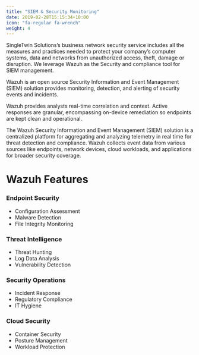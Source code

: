 ```yaml
---
title: "SIEM & Security Monitoring"
date: 2019-02-28T15:15:34+10:00
icon: "fa-regular fa-wrench"
weight: 4
---
```


SingleTwin Solutions’s business network security service includes all the measures and practices needed to protect your company’s computer systems, data and networks from unauthorized access, theft, damage or disruption. We leverage Wazuh as the Security and compliance tool for SIEM management.

Wazuh is an open source Security Information and Event Management (SIEM) solution provides monitoring, detection, and alerting of security events and incidents.

Wazuh provides analysts real-time correlation and context. Active responses are granular, encompassing on-device remediation so endpoints are kept clean and operational.


The Wazuh Security Information and Event Management (SIEM) solution is a centralized platform for aggregating and analyzing telemetry in real time for threat detection and compliance. Wazuh collects event data from various sources like endpoints, network devices, cloud workloads, and applications for broader security coverage.
 

# Wazuh Features 

### Endpoint Security
* Configuration Assessment
* Malware Detection
* File Integrity Monitoring

### Threat Intelligence
* Threat Hunting
* Log Data Analysis
* Vulnerability Detection

### Security Operations
* Incident Response
* Regulatory Compliance
* IT Hygiene

### Cloud Security
* Container Security
* Posture Management
* Workload Protection
